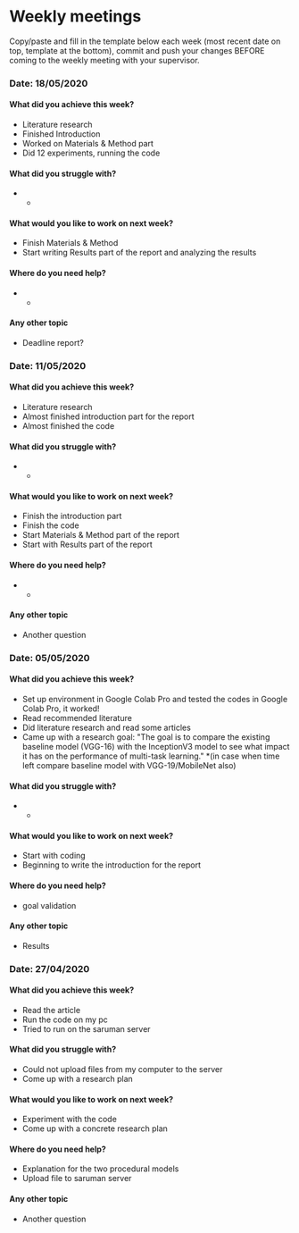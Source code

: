 # Weekly meetings

Copy/paste and fill in the template below each week (most recent date on top, template at the bottom), commit and push your changes BEFORE coming to the weekly meeting with your supervisor.    

### Date: 18/05/2020

#### What did you achieve this week?
* Literature research
* Finished Introduction
* Worked on Materials & Method part
* Did 12 experiments, running the code

#### What did you struggle with?
* -

#### What would you like to work on next week?
* Finish Materials & Method
* Start writing Results part of the report and analyzing the results


#### Where do you need help?
* -


#### Any other topic
* Deadline report?


### Date: 11/05/2020

#### What did you achieve this week?
* Literature research
* Almost finished introduction part for the report
* Almost finished the code

#### What did you struggle with?
* -

#### What would you like to work on next week?
* Finish the introduction part
* Finish the code
* Start Materials & Method part of the report
* Start with Results part of the report


#### Where do you need help?
* -


#### Any other topic
* Another question



### Date: 05/05/2020

#### What did you achieve this week?
* Set up environment in Google Colab Pro and tested the codes in Google Colab Pro, it worked!
* Read recommended literature 
* Did literature research and read some articles
* Came up with a research goal: "The goal is to compare the existing baseline model (VGG-16) with the InceptionV3 model to see what impact it has on the performance of multi-task learning." 
	*(in case when time left compare baseline model with VGG-19/MobileNet also)

#### What did you struggle with?
* -

#### What would you like to work on next week?
* Start with coding
* Beginning to write the introduction for the report

#### Where do you need help?
* goal validation


#### Any other topic
* Results




### Date: 27/04/2020

#### What did you achieve this week?
* Read the article
* Run the code on my pc
* Tried to run on the saruman server


#### What did you struggle with?
* Could not upload files from my computer to the server
* Come up with a research plan

#### What would you like to work on next week?
* Experiment with the code
* Come up with a concrete research plan

#### Where do you need help?
* Explanation for the two procedural models
* Upload file to saruman server


#### Any other topic
* Another question

